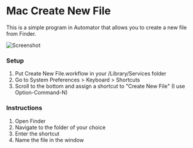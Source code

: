 # Mac Create New File
This is a simple program in Automator that allows you to create a new file from Finder. 

![Screenshot](https://i.imgur.com/uXXKYIs.png)

### Setup
1. Put Create New File.workflow in your <User>/Library/Services folder
2. Go to System Preferences > Keyboard > Shortcuts
3. Scroll to the bottom and assign a shortcut to "Create New File" (I use Option-Command-N)
  
### Instructions
1. Open Finder
2. Navigate to the folder of your choice
3. Enter the shortcut
4. Name the file in the window

